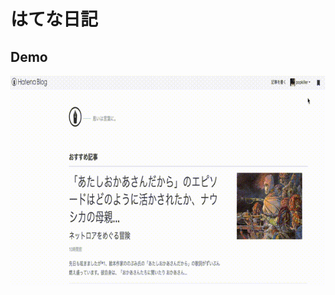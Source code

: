 # はてな日記

## Demo
![video](https://github.com/RyuSeino/hatena_nikki/blob/media/hatena_nikki.mov.gif)

